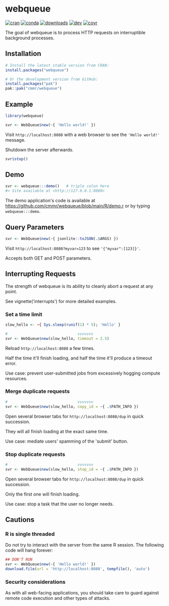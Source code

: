 
# webqueue

<!-- badges: start -->
[![cran](https://www.r-pkg.org/badges/version/webqueue)](https://CRAN.R-project.org/package=webqueue)
[![conda](https://anaconda.org/conda-forge/r-webqueue/badges/version.svg)](https://anaconda.org/conda-forge/r-webqueue)
[![downloads](https://cranlogs.r-pkg.org/badges/grand-total/webqueue)](https://cranlogs.r-pkg.org/)
[![dev](https://github.com/cmmr/webqueue/actions/workflows/R-CMD-check.yaml/badge.svg)](https://github.com/cmmr/webqueue/actions/workflows/R-CMD-check.yaml)
[![covr](https://codecov.io/gh/cmmr/webqueue/graph/badge.svg)](https://app.codecov.io/gh/cmmr/webqueue)
<!-- badges: end -->

The goal of webqueue is to process HTTP requests on interruptible background processes.


## Installation

``` r
# Install the latest stable version from CRAN:
install.packages("webqueue")

# Or the development version from GitHub:
install.packages("pak")
pak::pak("cmmr/webqueue")
```


## Example

``` r
library(webqueue)

svr <- WebQueue$new(~{ 'Hello world!' })
```

Visit `http://localhost:8080` with a web browser to see the `'Hello world!'` message.

Shutdown the server afterwards.

``` r
svr$stop()
```


## Demo

``` r
svr <- webqueue:::demo()   # triple colon here
#> Site available at <http://127.0.0.1:8080>
```
The demo application's code is available at https://github.com/cmmr/webqueue/blob/main/R/demo.r or by typing `webqueue:::demo`.


## Query Parameters

``` r
svr <- WebQueue$new(~{ jsonlite::toJSON(.$ARGS) })
```

Visit `http://localhost:8080?myvar=123` to see `'{"myvar":[123]}'`.

Accepts both GET and POST parameters.



## Interrupting Requests

The strength of webqueue is its ability to cleanly abort a request at any point.

See vignette('interrupts') for more detailed examples.


### Set a time limit

``` r
slow_hello <- ~{ Sys.sleep(runif(1) * 5); 'Hello' }

#                               vvvvvvv
svr <- WebQueue$new(slow_hello, timeout = 2.5)
```
Reload `http://localhost:8080` a few times.

Half the time it'll finish loading, and half the time it'll produce a timeout error.

Use case: prevent user-submitted jobs from excessively hogging compute resources.


### Merge duplicate requests

``` r
#                               vvvvvvv
svr <- WebQueue$new(slow_hello, copy_id = ~{ .$PATH_INFO })
```
Open several browser tabs for `http://localhost:8080/dup` in quick succession.

They will all finish loading at the exact same time.

Use case: mediate users' spamming of the 'submit' button.


### Stop duplicate requests
``` r
#                               vvvvvvv
svr <- WebQueue$new(slow_hello, stop_id = ~{ .$PATH_INFO })
```
Open several browser tabs for `http://localhost:8080/dup` in quick succession.

Only the first one will finish loading.

Use case: stop a task that the user no longer needs.




## Cautions

### R is single threaded

Do not try to interact with the server from the same R session.
The following code will hang forever:

``` r
## DON'T RUN
svr <- WebQueue$new(~{ 'Hello world!' })
download.file(url = 'http://localhost:8080', tempfile(), 'auto')
```

### Security considerations

As with all web-facing applications, you should take care to 
guard against remote code execution and other types of attacks.



